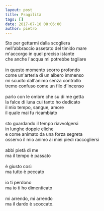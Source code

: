 ```yaml
---
layout: post
title: Fragilità
tags: []
date: 2017-07-10 08:06:00
author: pietro
---
```

Sto per gettarmi dalla scogliera<br/>nell'abbraccio assetato del timido mare<br/>m'accorgo in quel preciso istante<br/>che anche l'acqua mi potrebbe tagliare<br/><br/>in questo momento scorro profondo<br/>come un'arteria di un albero immenso<br/>mi scuoto dall'animo senza controllo<br/>tremo confuso come un filo d'incenso<br/><br/>parlo con le ombre che su di me getta<br/>la falce di luna cui tanto ho dedicato<br/>il mio tempo, sangue, amore<br/>il quale mai fu ricambiato<br/><br/>sto guardando il tempo riavvolgersi<br/>in lunghe doppie eliche<br/>e come animato da una forza segreta<br/>osservo il mio animo ai miei piedi raccogliersi<br/><br/>abbi pietà di me<br/>ma il tempo è passato<br/><br/>è giusto così<br/>ma tutto è peccato<br/><br/>io ti perdono<br/>ma io ti ho dimenticato<br/><br/>mi arrendo, mi arrendo<br/>ma il dardo è scoccato.
